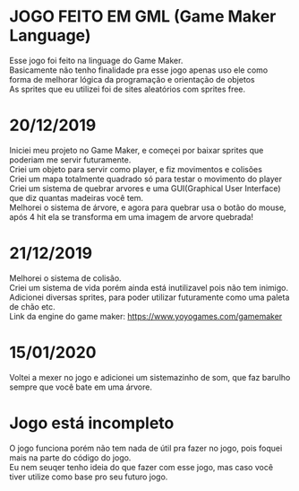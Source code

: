 # JOGO FEITO EM GML (Game Maker Language)
 Esse jogo foi feito na linguage do Game Maker.  
 Basicamente não tenho finalidade pra esse jogo apenas uso ele como forma de melhorar lógica da programação e orientação de objetos  
 As sprites que eu utilizei foi de sites aleatórios com sprites free.  
 
 # 20/12/2019
 Iniciei meu projeto no Game Maker, e começei por baixar sprites que poderiam me servir futuramente.  
 Criei um objeto para servir como player, e fiz movimentos e colisões  
 Criei um mapa totalmente quadrado só para testar o movimento do player  
 Criei um sistema de quebrar arvores e uma GUI(Graphical User Interface) que diz quantas madeiras você tem.  
 Melhorei o sistema de árvore, e agora para quebrar usa o botão do mouse, após 4 hit ela se transforma em uma imagem de arvore quebrada!  
 
 # 21/12/2019
 Melhorei o sistema de colisão.  
 Criei um sistema de vida porém ainda está inutilizavel pois não tem inimigo.  
 Adicionei diversas sprites, para poder utilizar futuramente como uma paleta de chão etc.  
 Link da engine do game maker: https://www.yoyogames.com/gamemaker  
 
 # 15/01/2020
 Voltei a mexer no jogo e adicionei um sistemazinho de som, que faz barulho sempre que você bate em uma árvore.
 
 
 
 # Jogo está incompleto
 O jogo funciona porém não tem nada de útil pra fazer no jogo, pois foquei mais na parte do código do jogo.  
 Eu nem seuqer tenho ideia do que fazer com esse jogo, mas caso você tiver utilize como base pro seu futuro jogo.  
 
 
